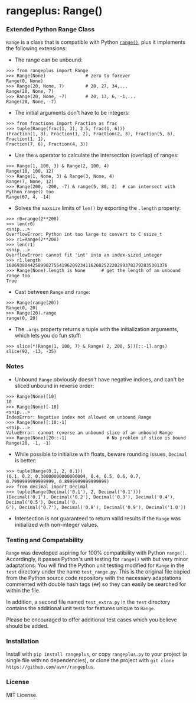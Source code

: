 # rangeplus: Range()

### Extended Python Range Class

`Range` is a class that is compatible with Python [`range()`](https://docs.python.org/3/library/functions.html#func-range),
plus it implements the following extensions:

- The range can be unbound:

```
>>> from rangeplus import Range
>>> Range(None)               # zero to forever
Range(0, None)
>>> Range(20, None, 7)        # 20, 27, 34,...
Range(20, None, 7)
>>> Range(20, None, -7)       # 20, 13, 6, -1,...
Range(20, None, -7)
```

- The initial arguments don't have to be integers:

```
>>> from fractions import Fraction as frac
>>> tuple(Range(frac(1, 3), 2.5, frac(1, 6)))
(Fraction(1, 3), Fraction(1, 2), Fraction(2, 3), Fraction(5, 6), Fraction(1, 1),
Fraction(7, 6), Fraction(4, 3))
```

- Use the `&` operator to calculate the intersection (overlap) of ranges:

```
>>> Range(1, 100, 3) & Range(2, 100, 4)
Range(10, 100, 12)
>>> Range(1, None, 3) & Range(3, None, 4)
Range(7, None, 12)
>>> Range(200, -200, -7) & range(5, 80, 2)  # can intersect with Python range() too
Range(67, 4, -14)
```

- Solves the `maxsize` limits of `len()` by exporting the `.length` property:

```
>>> r0=range(2**200)
>>> len(r0)
<snip...>
OverflowError: Python int too large to convert to C ssize_t
>>> r1=Range(2**200)
>>> len(r1)
<snip...>
OverflowError: cannot fit 'int' into an index-sized integer
>>> r1.length
1606938044258990275541962092341162602522202993782792835301376
>>> Range(None).length is None      # get the length of an unbound range too
True
```

- Cast between `Range` and `range`:

```
>>> Range(range(20))
Range(0, 20)
>>> Range(20).range
range(0, 20)
```

- The `.args` property returns a tuple with the initialization arguments, which lets you do fun stuff:

```
>>> slice(*(Range(1, 100, 7) & Range( 2, 200, 5))[::-1].args)
slice(92, -13, -35)
```

### Notes

- Unbound `Range` obviously doesn't have negative indices, and can't be sliced unbound in reverse
order:

```
>>> Range(None)[10]
10
>>> Range(None)[-10]
<snip...>
IndexError: Negative index not allowed on unbound Range
>>> Range(None)[:10:-1]
<snip...>
ValueError: cannot reverse an unbound slice of an unbound Range
>>> Range(None)[20::-1]               # No problem if slice is bound
Range(20, -1, -1)
```

- While possible to initialize with floats, beware rounding issues, `Decimal` is better:

```
>>> tuple(Range(0.1, 2, 0.1))
(0.1, 0.2, 0.30000000000000004, 0.4, 0.5, 0.6, 0.7, 0.7999999999999999, 0.8999999999999999)
>>> from decimal import Decimal
>>> tuple(Range(Decimal('0.1'), 2, Decimal('0.1')))
(Decimal('0.1'), Decimal('0.2'), Decimal('0.3'), Decimal('0.4'), Decimal('0.5'), Decimal('0.
6'), Decimal('0.7'), Decimal('0.8'), Decimal('0.9'), Decimal('1.0'))
```

- Intersection is not guaranteed to return valid results if the `Range` was initialized with
non-integer values.

### Testing and Compatability

`Range` was developed aspiring for 100% compatibility with Python `range()`. Accordingly, it passes
Python's unit testing for `range()` with but very minor adaptations. You will find the Python unit
testing modified for `Range` in the `test` directory under the name `test_range.py`. This is the
original file copied from the Python source code repository with the nacessary adaptations commented
with double hash tags (`##`) so they can easily be searched for within the file.

In addition, a second file named `test_extra.py` in the `test` directory contains the additional
unit tests for features unique to `Range`.

Please be encouraged to offer additional test cases which you believe should be added.

### Installation

Install with `pip install rangeplus`, or copy `rangeplus.py` to your project (a single file with no
dependencies), or clone the project with `git clone https://github.com/avnr/rangeplus`.

### License

MIT License.

